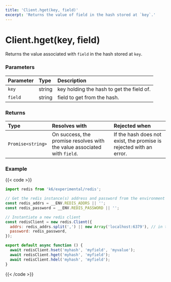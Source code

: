 ```yaml
---
title: 'Client.hget(key, field)'
excerpt: 'Returns the value of field in the hash stored at `key`.'
---
```


# Client.hget(key, field)

Returns the value associated with `field` in the hash stored at `key`.

### Parameters

| Parameter | Type   | Description                               |
| :-------- | :----- | :---------------------------------------- |
| `key`     | string | key holding the hash to get the field of. |
| `field`   | string | field to get from the hash.               |

### Returns

| Type              | Resolves with                                                            | Rejected when                                                      |
| :---------------- | :----------------------------------------------------------------------- | :----------------------------------------------------------------- |
| `Promise<string>` | On success, the promise resolves with the value associated with `field`. | If the hash does not exist, the promise is rejected with an error. |

### Example

{{< code >}}

```javascript
import redis from 'k6/experimental/redis';

// Get the redis instance(s) address and password from the environment
const redis_addrs = __ENV.REDIS_ADDRS || '';
const redis_password = __ENV.REDIS_PASSWORD || '';

// Instantiate a new redis client
const redisClient = new redis.Client({
  addrs: redis_addrs.split(',') || new Array('localhost:6379'), // in the form of 'host:port', separated by commas
  password: redis_password,
});

export default async function () {
  await redisClient.hset('myhash', 'myfield', 'myvalue');
  await redisClient.hget('myhash', 'myfield');
  await redisClient.hdel('myhash', 'myfield');
}
```

{{< /code >}}
